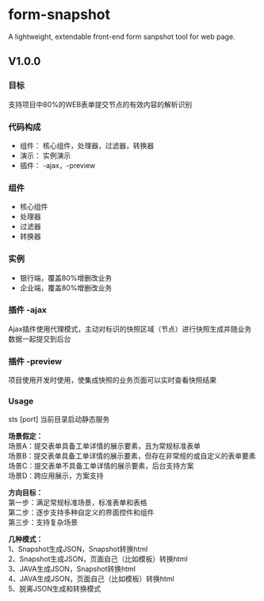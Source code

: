 # form-snapshot
A lightweight, extendable front-end form sanpshot tool for web page.

## V1.0.0

### 目标
支持项目中80%的WEB表单提交节点的有效内容的解析识别

### 代码构成
- 组件： 核心组件，处理器，过滤器，转换器  
- 演示： 实例演示  
- 插件： -ajax，-preview

### 组件
- 核心组件
- 处理器
- 过滤器
- 转换器
### 实例
- 银行端，覆盖80%增删改业务
- 企业端，覆盖80%增删改业务

### 插件 -ajax
Ajax插件使用代理模式，主动对标识的快照区域（节点）进行快照生成并随业务数据一起提交到后台

### 插件 -preview
项目使用开发时使用，使集成快照的业务页面可以实时查看快照结果


### Usage ###

sts [port] 当前目录启动静态服务

**场景假定：**  
	场景A：提交表单具备工单详情的展示要素，且为常规标准表单  
	场景B：提交表单具备工单详情的展示要素，但存在非常规的或自定义的表单要素  
	场景C：提交表单不具备工单详情的展示要素，后台支持方案  
	场景D：跨应用展示，方案支持  

**方向目标：**  
	第一步：满足常规标准场景，标准表单和表格  
	第二步：逐步支持多种自定义的界面控件和组件  
	第三步：支持复杂场景  

**几种模式：**  
	1、Snapshot生成JSON，Snapshot转换html  
	2、Snapshot生成JSON，页面自己（比如模板）转换html  
	3、JAVA生成JSON，Snapshot转换html   
	4、JAVA生成JSON，页面自己（比如模板）转换html  
	5、脱离JSON生成和转换模式  